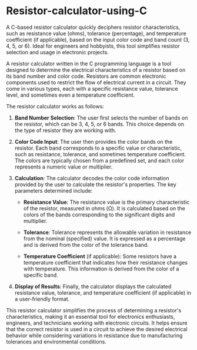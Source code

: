 # Resistor-calculator-using-C
A C-based resistor calculator quickly deciphers resistor characteristics, such as resistance value (ohms), tolerance (percentage), and temperature coefficient (if applicable), based on the input color code and band count (3, 4, 5, or 6). Ideal for engineers and hobbyists, this tool simplifies resistor selection and usage in electronic projects.

A resistor calculator written in the C programming language is a tool designed to determine the electrical characteristics of a resistor based on its band number and color code. Resistors are common electronic components used to restrict the flow of electrical current in a circuit. They come in various types, each with a specific resistance value, tolerance level, and sometimes even a temperature coefficient.

The resistor calculator works as follows:

1. **Band Number Selection**: The user first selects the number of bands on the resistor, which can be 3, 4, 5, or 6 bands. This choice depends on the type of resistor they are working with.

2. **Color Code Input**: The user then provides the color bands on the resistor. Each band corresponds to a specific value or characteristic, such as resistance, tolerance, and sometimes temperature coefficient. The colors are typically chosen from a predefined set, and each color represents a numeric value or multiplier.

3. **Calculation**: The calculator decodes the color code information provided by the user to calculate the resistor's properties. The key parameters determined include:

   - **Resistance Value**: The resistance value is the primary characteristic of the resistor, measured in ohms (Ω). It is calculated based on the colors of the bands corresponding to the significant digits and multiplier.

   - **Tolerance**: Tolerance represents the allowable variation in resistance from the nominal (specified) value. It is expressed as a percentage and is derived from the color of the tolerance band.

   - **Temperature Coefficient** (if applicable): Some resistors have a temperature coefficient that indicates how their resistance changes with temperature. This information is derived from the color of a specific band.

4. **Display of Results**: Finally, the calculator displays the calculated resistance value, tolerance, and temperature coefficient (if applicable) in a user-friendly format.

This resistor calculator simplifies the process of determining a resistor's characteristics, making it an essential tool for electronics enthusiasts, engineers, and technicians working with electronic circuits. It helps ensure that the correct resistor is used in a circuit to achieve the desired electrical behavior while considering variations in resistance due to manufacturing tolerances and environmental conditions.
